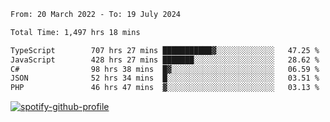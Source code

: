 <!--START_SECTION:waka-->

```txt
From: 20 March 2022 - To: 19 July 2024

Total Time: 1,497 hrs 18 mins

TypeScript        707 hrs 27 mins ███████████▓░░░░░░░░░░░░░   47.25 %
JavaScript        428 hrs 27 mins ███████░░░░░░░░░░░░░░░░░░   28.62 %
C#                98 hrs 38 mins  █▓░░░░░░░░░░░░░░░░░░░░░░░   06.59 %
JSON              52 hrs 34 mins  █░░░░░░░░░░░░░░░░░░░░░░░░   03.51 %
PHP               46 hrs 47 mins  ▓░░░░░░░░░░░░░░░░░░░░░░░░   03.13 %
```

<!--END_SECTION:waka-->
[![spotify-github-profile](https://spotify-github-profile.vercel.app/api/view?uid=c00zprrvy9xiloa9qnco3hmng&cover_image=true&theme=novatorem&show_offline=false&background_color=121212&bar_color=53b14f&bar_color_cover=false)](https://spotify-github-profile.vercel.app/api/view?uid=c00zprrvy9xiloa9qnco3hmng&redirect=true)



